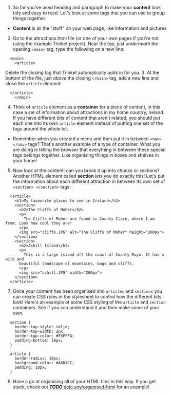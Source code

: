 1. So far you've used heading and paragraph to make your **content** look tidy and easy to read. Let's look at some tags that you can use to group things together.
 * **Content** is all the "stuff" on your web page, like information and pictures
2. Go to the attractions.html file (or one of your own pages if you're not using the example Trinket project). Near the top, just _underneath_ the opening `<main>` tag, type the following on a new line: 
  ```
    <main>
      <article>
  ```
Delete the closing tag that Trinket automatically adds in for you.
3. At the bottom of the file, just _above_ the closing `</main>` tag, add a new line and close the `article` element:
  ```
    </article>
      </main>
  ```
4. Think of `article` element as a **container** for a piece of content, in this case a set of information about attractions in my home country, Ireland. If you have different bits of content that aren't related, you should put each one into its own `article` element instead of putting one set of the tags around the whole lot.
 * Remember when you created a menu and then put it in between `<nav> </nav>` tags? That's another example of a type of container. What you are doing is telling the browser that everything in between these special tags belongs together. Like organising things in boxes and shelves in your home!
5. Now look at the content: can you break it up into chunks or sections? Another HTML element called **section** lets you do exactly this! Let's put the information about each different attraction in between its own set of `<section> </section>` tags:
  ```
    <article>
      <h1>My favourite places to see in Ireland</h1>
      <section>
        <h2>The Cliffs of Moher</h2>
        <p>
          The Cliffs of Moher are found in County Clare, where I am from. Look how cool they are!
        </p>
        <img src="cliffs.JPG" alt="The Cliffs of Moher" height="200px">
      </section>
      <section>
        <h2>Achill Island</h2>
        <p>
          This is a large island off the coast of County Mayo. It has a wild and
        beautiful landscape of mountains, bogs and cliffs.
        </p>
        <img src="achill.JPG" width="200px">
      </section>
    </article>
  ```

7. Once your content has been organised into `articles` and `sections` you can create CSS rules in the stylesheet to control how the different bits look! Here's an example of some CSS styling of the `article` and `section` containers. See if you can understand it and then make some of your own.
  ```
    section {
      border-top-style: solid;
      border-top-width: 2px;
      border-top-color: #F5FFFA;
      padding-bottom: 10px;
    }
 
    article {
      border-radius: 10px;
      background-color: #48D1CC;
      padding: 10px;
    }
  ```
8. Have a go at organising all of your HTML files in this way. If you get stuck, check out [***TODO*** dojo.soy/organised-html](https://trinket.io/html/3b6fa2e6ba?runMode=run) for an example!